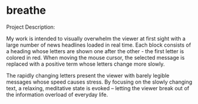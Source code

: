 # breathe

Project Description:

My work is intended to visually overwhelm the viewer at first sight with a large number of news headlines loaded in real time. Each block consists of a heading whose letters are shown one after the other - the first letter is colored in red. When moving the mouse cursor, the selected message is replaced with a positive term whose letters change more slowly.

The rapidly changing letters present the viewer with barely legible messages whose speed causes stress. By focusing on the slowly changing text, a relaxing, meditative state is evoked – letting the viewer break out of the information overload of everyday life.
